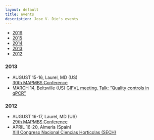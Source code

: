 ```yaml
---
layout: default
title: events
description: Jose V. Die's events
---
```


<div class="navbar">
    <div class="navbar-inner">
        <ul class="nav">
            <li><a href="#2016">2016</a></li>
            <li><a href="#2015">2015</a></li>
            <li><a href="#2014">2014</a></li>
            <li><a href="#2013">2013</a></li>
            <li><a href="#2012">2012</a></li>
        </ul>
    </div>
</div>


### <a name="2013"></a>2013

* AUGUST 15-16, Laurel, MD (US)  
[30th MAPMBS Conference](http://wp.towson.edu/mapmbs/)    
* MARCH 14, Beltsville (US)
[GIFVL meeting. Talk: “Quality controls in qPCR”](https://www.ars.usda.gov/northeast-area/beltsville-md/beltsville-agricultural-research-center/genetic-improvement-for-fruits-vegetables-laboratory/)  


### <a name="2012"></a>2012

* AUGUST 16-17, Laurel, MD (US)  
[29th MAPMBS Conference](http://wp.towson.edu/mapmbs/)    
* APRIL 16-20, Almería (Spain)  
[XIII Congreso Nacional Ciencias Hortícolas (SECH)](http://www.sech.info/)  

